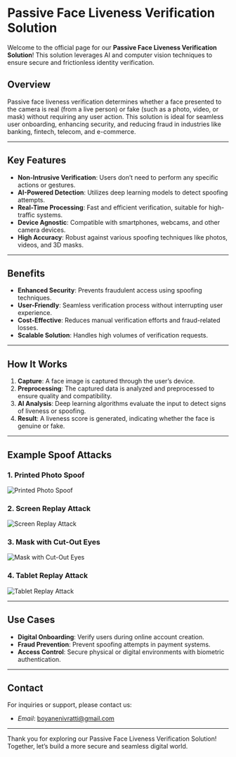 # Passive Face Liveness Verification Solution

Welcome to the official page for our **Passive Face Liveness Verification Solution**! This solution leverages AI and computer vision techniques to ensure secure and frictionless identity verification.

## Overview
Passive face liveness verification determines whether a face presented to the camera is real (from a live person) or fake (such as a photo, video, or mask) without requiring any user action. This solution is ideal for seamless user onboarding, enhancing security, and reducing fraud in industries like banking, fintech, telecom, and e-commerce.

---

## Key Features
- **Non-Intrusive Verification**: Users don’t need to perform any specific actions or gestures.
- **AI-Powered Detection**: Utilizes deep learning models to detect spoofing attempts.
- **Real-Time Processing**: Fast and efficient verification, suitable for high-traffic systems.
- **Device Agnostic**: Compatible with smartphones, webcams, and other camera devices.
- **High Accuracy**: Robust against various spoofing techniques like photos, videos, and 3D masks.

---

## Benefits
- **Enhanced Security**: Prevents fraudulent access using spoofing techniques.
- **User-Friendly**: Seamless verification process without interrupting user experience.
- **Cost-Effective**: Reduces manual verification efforts and fraud-related losses.
- **Scalable Solution**: Handles high volumes of verification requests.

---

## How It Works
1. **Capture**: A face image is captured through the user’s device.
2. **Preprocessing**: The captured data is analyzed and preprocessed to ensure quality and compatibility.
3. **AI Analysis**: Deep learning algorithms evaluate the input to detect signs of liveness or spoofing.
4. **Result**: A liveness score is generated, indicating whether the face is genuine or fake.

---

## Example Spoof Attacks

### 1. Printed Photo Spoof
<img src="images/samples/spoof/anti_mobile_original-photo-3.jpeg" 
    alt="Printed Photo Spoof" 
    class="centered-spoof-image">

### 2. Screen Replay Attack
<img src="images/samples/spoof/anti_mobile_original-photo-3.webp" 
    alt="Screen Replay Attack" 
    class="centered-spoof-image">

### 3. Mask with Cut-Out Eyes
<img src="images/samples/spoof/anti_print_cut_eye_curved_original-photo-1.png" 
    alt="Mask with Cut-Out Eyes" 
    class="centered-spoof-image">

### 4. Tablet Replay Attack
<img src="images/samples/spoof/anti_ipad_original-photo-2.jpg" 
    alt="Tablet Replay Attack" 
    class="centered-spoof-image">

---

## Use Cases
- **Digital Onboarding**: Verify users during online account creation.
- **Fraud Prevention**: Prevent spoofing attempts in payment systems.
- **Access Control**: Secure physical or digital environments with biometric authentication.

---

## Contact
For inquiries or support, please contact us:

- *Email*: [boyanenivratti@gmail.com](mailto:boyanenivratti@gmail.com)

---

Thank you for exploring our Passive Face Liveness Verification Solution! Together, let’s build a more secure and seamless digital world.

